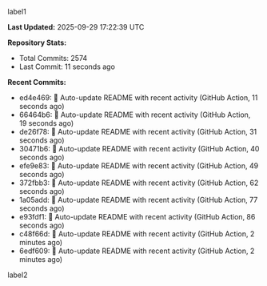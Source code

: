 
label1 
<!-- ACTIVITY_START -->
**Last Updated:** 2025-09-29 17:22:39 UTC

**Repository Stats:**
- Total Commits: 2574
- Last Commit: 11 seconds ago

**Recent Commits:**
- ed4e469: 🤖 Auto-update README with recent activity (GitHub Action, 11 seconds ago)
- 66464b6: 🤖 Auto-update README with recent activity (GitHub Action, 19 seconds ago)
- de26f78: 🤖 Auto-update README with recent activity (GitHub Action, 31 seconds ago)
- 30471b6: 🤖 Auto-update README with recent activity (GitHub Action, 40 seconds ago)
- efe9e83: 🤖 Auto-update README with recent activity (GitHub Action, 49 seconds ago)
- 372fbb3: 🤖 Auto-update README with recent activity (GitHub Action, 62 seconds ago)
- 1a05add: 🤖 Auto-update README with recent activity (GitHub Action, 77 seconds ago)
- e93fdf1: 🤖 Auto-update README with recent activity (GitHub Action, 86 seconds ago)
- c48f66d: 🤖 Auto-update README with recent activity (GitHub Action, 2 minutes ago)
- 6edf609: 🤖 Auto-update README with recent activity (GitHub Action, 2 minutes ago)
<!-- ACTIVITY_END -->

label2
